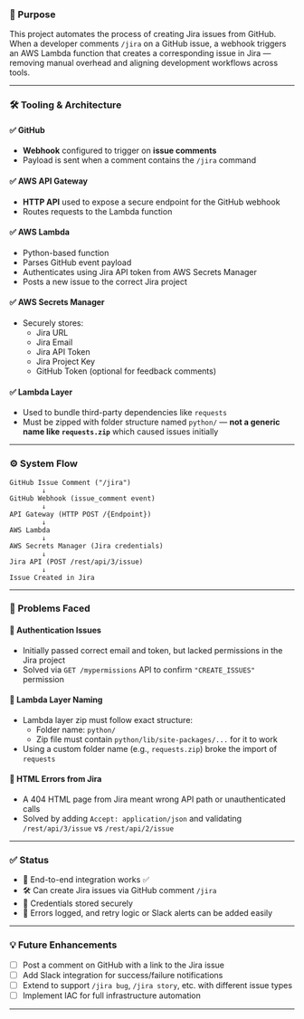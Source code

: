 ### 🚀 Purpose

This project automates the process of creating Jira issues from GitHub. When a developer comments `/jira` on a GitHub issue, a webhook triggers an AWS Lambda function that creates a corresponding issue in Jira — removing manual overhead and aligning development workflows across tools.

---

### 🛠️ Tooling & Architecture

#### ✅ GitHub
- **Webhook** configured to trigger on **issue comments**
- Payload is sent when a comment contains the `/jira` command

#### ✅ AWS API Gateway
- **HTTP API** used to expose a secure endpoint for the GitHub webhook
- Routes requests to the Lambda function

#### ✅ AWS Lambda
- Python-based function
- Parses GitHub event payload
- Authenticates using Jira API token from AWS Secrets Manager
- Posts a new issue to the correct Jira project

#### ✅ AWS Secrets Manager
- Securely stores:
  - Jira URL
  - Jira Email
  - Jira API Token
  - Jira Project Key
  - GitHub Token (optional for feedback comments)

#### ✅ Lambda Layer
- Used to bundle third-party dependencies like `requests`
- Must be zipped with folder structure named `python/` — **not a generic name like `requests.zip`** which caused issues initially

---

### ⚙️ System Flow

```
GitHub Issue Comment ("/jira")
        ↓
GitHub Webhook (issue_comment event)
        ↓
API Gateway (HTTP POST /{Endpoint})
        ↓
AWS Lambda
        ↓
AWS Secrets Manager (Jira credentials)
        ↓
Jira API (POST /rest/api/3/issue)
        ↓
Issue Created in Jira
```

---

### 🐛 Problems Faced

#### 🔐 Authentication Issues
- Initially passed correct email and token, but lacked permissions in the Jira project
- Solved via `GET /mypermissions` API to confirm `"CREATE_ISSUES"` permission


#### 🧱 Lambda Layer Naming
- Lambda layer zip must follow exact structure:
  - Folder name: `python/`
  - Zip file must contain `python/lib/site-packages/...` for it to work
- Using a custom folder name (e.g., `requests.zip`) broke the import of `requests`



#### 💬 HTML Errors from Jira
- A 404 HTML page from Jira meant wrong API path or unauthenticated calls
- Solved by adding `Accept: application/json` and validating `/rest/api/3/issue` vs `/rest/api/2/issue`

---

### ✅ Status

- 🔗 End-to-end integration works ✅
- 🛠️ Can create Jira issues via GitHub comment `/jira`
- 🔐 Credentials stored securely
- 🧰 Errors logged, and retry logic or Slack alerts can be added easily

---

### 💡 Future Enhancements

- [ ] Post a comment on GitHub with a link to the Jira issue
- [ ] Add Slack integration for success/failure notifications
- [ ] Extend to support `/jira bug`, `/jira story`, etc. with different issue types
- [ ] Implement IAC for full infrastructure automation

---
